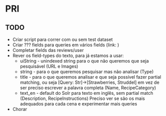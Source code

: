 # PRI

## TODO

- Criar script para correr com ou sem test dataset
- Criar ??? fields para queries em vários fields (link: )
- Completar fields das reviews/user
- Rever os field-types do texto, para já estamos a usar:
  - uiString - unindexed string para o que não queremos que seja pesquisável (URL e Images)
  - string - para o que queremos pesquisar mas não analisar (Type)
  - title - para o que queremos analisar e que seja possível fazer partial matching, ou seja [Query: Str]->[Strawberries, Struddel] em vez de ser preciso escrever a palavra completa (Name, RecipeCategory)
  - text_en - default do Solr para texto em inglês, sem partial match (Description, RecipeInstructions)
  Preciso ver se são os mais adequados para cada cena e experimentar mais queries
- Chorar